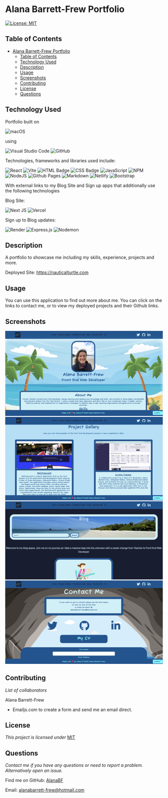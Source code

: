 # Alana Barrett-Frew Portfolio

[![License: MIT](https://img.shields.io/badge/License-MIT-yellow.svg)](https://opensource.org/licenses/MIT)

## Table of Contents

- [Alana Barrett-Frew Portfolio](#alana-barrett-frew-portfolio)
  - [Table of Contents](#table-of-contents)
  - [Technology Used](#technology-used)
  - [Description](#description)
  - [Usage](#usage)
  - [Screenshots](#screenshots)
  - [Contributing](#contributing)
  - [License](#license)
  - [Questions](#questions)

## Technology Used

Portfolio built on

![macOS](https://img.shields.io/badge/mac%20os-000000?style=for-the-badge&logo=macos&logoColor=F0F0F0)

using

![Visual Studio Code](https://img.shields.io/badge/Visual%20Studio%20Code-0078d7.svg?style=for-the-badge&logo=visual-studio-code&logoColor=white)
![GitHub](https://img.shields.io/badge/github-%23121011.svg?style=for-the-badge&logo=github&logoColor=white)

Technologies, frameworks and libraries used include:

![React](https://img.shields.io/badge/react-%2320232a.svg?style=for-the-badge&logo=react&logoColor=%2361DAFB)
![Vite](https://img.shields.io/badge/vite-%23646CFF.svg?style=for-the-badge&logo=vite&logoColor=white)
![HTML Badge](https://img.shields.io/badge/HTML5-E34F26?style=for-the-badge&logo=html5&logoColor=white)
![CSS Badge](https://img.shields.io/badge/CSS3-1572B6?style=for-the-badge&logo=css3&logoColor=white)
![JavaScript](https://img.shields.io/badge/javascript-%23323330.svg?style=for-the-badge&logo=javascript&logoColor=%23F7DF1E)
![NPM](https://img.shields.io/badge/NPM-%23CB3837.svg?style=for-the-badge&logo=npm&logoColor=white)
![NodeJS](https://img.shields.io/badge/node.js-6DA55F?style=for-the-badge&logo=node.js&logoColor=white)
![Github Pages](https://img.shields.io/badge/github%20pages-121013?style=for-the-badge&logo=github&logoColor=white)
![Markdown](https://img.shields.io/badge/markdown-%23000000.svg?style=for-the-badge&logo=markdown&logoColor=white)
![Netlify](https://img.shields.io/badge/netlify-%23000000.svg?style=for-the-badge&logo=netlify&logoColor=#00C7B7)
![Bootstrap](https://img.shields.io/badge/bootstrap-%23563D7C.svg?style=for-the-badge&logo=bootstrap&logoColor=white)

With external links to my Blog Site and Sign up apps that additionally use the following technologies

Blog Site:

![Next JS](https://img.shields.io/badge/Next-black?style=for-the-badge&logo=next.js&logoColor=white)
![Vercel](https://img.shields.io/badge/vercel-%23000000.svg?style=for-the-badge&logo=vercel&logoColor=white)

Sign up to Blog updates:

![Render](https://img.shields.io/badge/Render-%46E3B7.svg?style=for-the-badge&logo=render&logoColor=white)
![Express.js](https://img.shields.io/badge/express.js-%23404d59.svg?style=for-the-badge&logo=express&logoColor=%2361DAFB)
![Nodemon](https://img.shields.io/badge/NODEMON-%23323330.svg?style=for-the-badge&logo=nodemon&logoColor=%BBDEAD)

## Description

A portfolio to showcase me including my skills, experience, projects  and more.

Deployed Site: https://nauticalturtle.com 

## Usage

You can use this application to find out more about me. You can click on the links to contact me, or to view my deployed projects and their Github links.

## Screenshots

![Home Page](./src/assets/Screenshots/Home-Screenshot.png)
![Project Page](./src/assets/Screenshots/Project-Screenshot.png)
![Blog Page](./src/assets/Screenshots/Blog-Screenshot.png)
![Contact Page](./src/assets/Screenshots/Contact-Screenshot.png)

## Contributing

*List of collaborators*

Alana Barrett-Frew
* Emailjs.com to create a form and send me an email direct.

## License

*This project is licensed under* [MIT](https://choosealicense.com/licenses/mit/)

## Questions

*Contact me if you have any questions or need to report a problem. Alternatively open an issue.*

Find me on GitHub: [AlanaBF](https://github.com/AlanaBF)

Email: [alanabarrett-frew@hotmail.com](mailto:alanabarrett-frew@hotmail.com)
